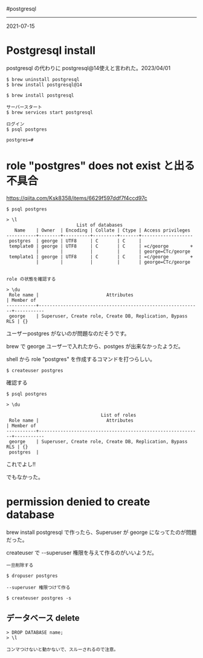 #postgresql

---
2021-07-15

# Postgresql install

postgresql の代わりに postgresql@14使えと言われた。2023/04/01


```shell
$ brew uninstall postgresql
$ brew install postgresql@14
```


```shell
$ brew install postgresql

サーバースタート
$ brew services start postgresql

ログイン
$ psql postgres

postgres=#
```

# role "postgres" does not exist と出る不具合

https://qiita.com/Ksk8358/items/6629f597ddf7f4ccd97c

```shell
$ psql postgres

> \l
                          List of databases
   Name    | Owner  | Encoding | Collate | Ctype | Access privileges
-----------+--------+----------+---------+-------+-------------------
 postgres  | george | UTF8     | C       | C     |
 template0 | george | UTF8     | C       | C     | =c/george        +
           |        |          |         |       | george=CTc/george
 template1 | george | UTF8     | C       | C     | =c/george        +
           |        |          |         |       | george=CTc/george


role の状態を確認する

> \du
 Role name |                         Attributes                         | Member of
-----------+------------------------------------------------------------+-----------
 george    | Superuser, Create role, Create DB, Replication, Bypass RLS | {}
```

ユーザーpostgres がないのが問題なのだそうです。

brew で george ユーザーで入れたから、postges が出来なかったようだ。


shell から role "postgres" を作成するコマンドを打つらしい。

```shell
$ createuser postgres
```

確認する

```shell
$ psql postgres

> \du

                                   List of roles
 Role name |                         Attributes                         | Member of
-----------+------------------------------------------------------------+-----------
 george    | Superuser, Create role, Create DB, Replication, Bypass RLS | {}
 postgres  |

```

これでよし!!

でもなかった。

# permission denied to create database

brew install postgresql  で作ったら、Superuser が george になってたのが問題だった。

createuser で --superuser 権限を与えて作るのがいいようだ。

```shell
一旦削除する

$ dropuser postgres

--superuser 権限つけて作る

$ createuser postgres -s
```

## データベース delete
```shell
> DROP DATABASE name;
> \l

コンマつけないと動かないで、スルーされるので注意。
```



